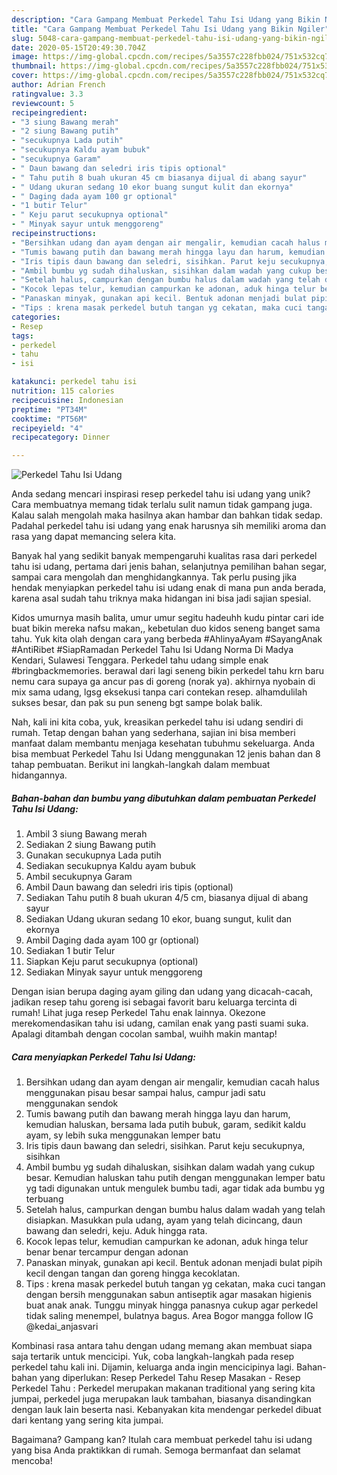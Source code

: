 ```yaml
---
description: "Cara Gampang Membuat Perkedel Tahu Isi Udang yang Bikin Ngiler"
title: "Cara Gampang Membuat Perkedel Tahu Isi Udang yang Bikin Ngiler"
slug: 5048-cara-gampang-membuat-perkedel-tahu-isi-udang-yang-bikin-ngiler
date: 2020-05-15T20:49:30.704Z
image: https://img-global.cpcdn.com/recipes/5a3557c228fbb024/751x532cq70/perkedel-tahu-isi-udang-foto-resep-utama.jpg
thumbnail: https://img-global.cpcdn.com/recipes/5a3557c228fbb024/751x532cq70/perkedel-tahu-isi-udang-foto-resep-utama.jpg
cover: https://img-global.cpcdn.com/recipes/5a3557c228fbb024/751x532cq70/perkedel-tahu-isi-udang-foto-resep-utama.jpg
author: Adrian French
ratingvalue: 3.3
reviewcount: 5
recipeingredient:
- "3 siung Bawang merah"
- "2 siung Bawang putih"
- "secukupnya Lada putih"
- "secukupnya Kaldu ayam bubuk"
- "secukupnya Garam"
- " Daun bawang dan seledri iris tipis optional"
- " Tahu putih 8 buah ukuran 45 cm biasanya dijual di abang sayur"
- " Udang ukuran sedang 10 ekor buang sungut kulit dan ekornya"
- " Daging dada ayam 100 gr optional"
- "1 butir Telur"
- " Keju parut secukupnya optional"
- " Minyak sayur untuk menggoreng"
recipeinstructions:
- "Bersihkan udang dan ayam dengan air mengalir, kemudian cacah halus menggunakan pisau besar sampai halus, campur jadi satu menggunakan sendok"
- "Tumis bawang putih dan bawang merah hingga layu dan harum, kemudian haluskan, bersama lada putih bubuk, garam, sedikit kaldu ayam, sy lebih suka menggunakan lemper batu"
- "Iris tipis daun bawang dan seledri, sisihkan. Parut keju secukupnya, sisihkan"
- "Ambil bumbu yg sudah dihaluskan, sisihkan dalam wadah yang cukup besar. Kemudian haluskan tahu putih dengan menggunakan lemper batu yg tadi digunakan untuk mengulek bumbu tadi, agar tidak ada bumbu yg terbuang"
- "Setelah halus, campurkan dengan bumbu halus dalam wadah yang telah disiapkan. Masukkan pula udang, ayam yang telah dicincang, daun bawang dan seledri, keju. Aduk hingga rata."
- "Kocok lepas telur, kemudian campurkan ke adonan, aduk hinga telur benar benar tercampur dengan adonan"
- "Panaskan minyak, gunakan api kecil. Bentuk adonan menjadi bulat pipih kecil dengan tangan dan goreng hingga kecoklatan."
- "Tips : krena masak perkedel butuh tangan yg cekatan, maka cuci tangan dengan bersih menggunakan sabun antiseptik agar masakan higienis buat anak anak. Tunggu minyak hingga panasnya cukup agar perkedel tidak saling menempel, bulatnya bagus. Area Bogor mangga follow IG @kedai_anjasvari"
categories:
- Resep
tags:
- perkedel
- tahu
- isi

katakunci: perkedel tahu isi 
nutrition: 115 calories
recipecuisine: Indonesian
preptime: "PT34M"
cooktime: "PT56M"
recipeyield: "4"
recipecategory: Dinner

---
```



![Perkedel Tahu Isi Udang](https://img-global.cpcdn.com/recipes/5a3557c228fbb024/751x532cq70/perkedel-tahu-isi-udang-foto-resep-utama.jpg)

Anda sedang mencari inspirasi resep perkedel tahu isi udang yang unik? Cara membuatnya memang tidak terlalu sulit namun tidak gampang juga. Kalau salah mengolah maka hasilnya akan hambar dan bahkan tidak sedap. Padahal perkedel tahu isi udang yang enak harusnya sih memiliki aroma dan rasa yang dapat memancing selera kita.

Banyak hal yang sedikit banyak mempengaruhi kualitas rasa dari perkedel tahu isi udang, pertama dari jenis bahan, selanjutnya pemilihan bahan segar, sampai cara mengolah dan menghidangkannya. Tak perlu pusing jika hendak menyiapkan perkedel tahu isi udang enak di mana pun anda berada, karena asal sudah tahu triknya maka hidangan ini bisa jadi sajian spesial.

Kidos umurnya masih balita, umur umur segitu hadeuhh kudu pintar cari ide buat bikin mereka nafsu makan,, kebetulan duo kidos seneng banget sama tahu. Yuk kita olah dengan cara yang berbeda #AhlinyaAyam #SayangAnak #AntiRibet #SiapRamadan Perkedel Tahu Isi Udang Norma Di Madya Kendari, Sulawesi Tenggara. Perkedel tahu udang simple enak #bringbackmemories. berawal dari lagi seneng bikin perkedel tahu krn baru nemu cara supaya ga ancur pas di goreng (norak ya). akhirnya nyobain di mix sama udang, lgsg eksekusi tanpa cari contekan resep. alhamdulilah sukses besar, dan pak su pun seneng bgt sampe bolak balik.


Nah, kali ini kita coba, yuk, kreasikan perkedel tahu isi udang sendiri di rumah. Tetap dengan bahan yang sederhana, sajian ini bisa memberi manfaat dalam membantu menjaga kesehatan tubuhmu sekeluarga. Anda bisa membuat Perkedel Tahu Isi Udang menggunakan 12 jenis bahan dan 8 tahap pembuatan. Berikut ini langkah-langkah dalam membuat hidangannya.

<!--inarticleads1-->

##### Bahan-bahan dan bumbu yang dibutuhkan dalam pembuatan Perkedel Tahu Isi Udang:

1. Ambil 3 siung Bawang merah
1. Sediakan 2 siung Bawang putih
1. Gunakan secukupnya Lada putih
1. Sediakan secukupnya Kaldu ayam bubuk
1. Ambil secukupnya Garam
1. Ambil  Daun bawang dan seledri iris tipis (optional)
1. Sediakan  Tahu putih 8 buah ukuran 4/5 cm, biasanya dijual di abang sayur
1. Sediakan  Udang ukuran sedang 10 ekor, buang sungut, kulit dan ekornya
1. Ambil  Daging dada ayam 100 gr (optional)
1. Sediakan 1 butir Telur
1. Siapkan  Keju parut secukupnya (optional)
1. Sediakan  Minyak sayur untuk menggoreng


Dengan isian berupa daging ayam giling dan udang yang dicacah-cacah, jadikan resep tahu goreng isi sebagai favorit baru keluarga tercinta di rumah! Lihat juga resep Perkedel Tahu enak lainnya. Okezone merekomendasikan tahu isi udang, camilan enak yang pasti suami suka. Apalagi ditambah dengan cocolan sambal, wuihh makin mantap! 

<!--inarticleads2-->

##### Cara menyiapkan Perkedel Tahu Isi Udang:

1. Bersihkan udang dan ayam dengan air mengalir, kemudian cacah halus menggunakan pisau besar sampai halus, campur jadi satu menggunakan sendok
1. Tumis bawang putih dan bawang merah hingga layu dan harum, kemudian haluskan, bersama lada putih bubuk, garam, sedikit kaldu ayam, sy lebih suka menggunakan lemper batu
1. Iris tipis daun bawang dan seledri, sisihkan. Parut keju secukupnya, sisihkan
1. Ambil bumbu yg sudah dihaluskan, sisihkan dalam wadah yang cukup besar. Kemudian haluskan tahu putih dengan menggunakan lemper batu yg tadi digunakan untuk mengulek bumbu tadi, agar tidak ada bumbu yg terbuang
1. Setelah halus, campurkan dengan bumbu halus dalam wadah yang telah disiapkan. Masukkan pula udang, ayam yang telah dicincang, daun bawang dan seledri, keju. Aduk hingga rata.
1. Kocok lepas telur, kemudian campurkan ke adonan, aduk hinga telur benar benar tercampur dengan adonan
1. Panaskan minyak, gunakan api kecil. Bentuk adonan menjadi bulat pipih kecil dengan tangan dan goreng hingga kecoklatan.
1. Tips : krena masak perkedel butuh tangan yg cekatan, maka cuci tangan dengan bersih menggunakan sabun antiseptik agar masakan higienis buat anak anak. Tunggu minyak hingga panasnya cukup agar perkedel tidak saling menempel, bulatnya bagus. Area Bogor mangga follow IG @kedai_anjasvari


Kombinasi rasa antara tahu dengan udang memang akan membuat siapa saja tertarik untuk mencicipi. Yuk, coba langkah-langkah pada resep perkedel tahu kali ini. Dijamin, keluarga anda ingin mencicipinya lagi. Bahan-bahan yang diperlukan: Resep Perkedel Tahu Resep Masakan - Resep Perkedel Tahu : Perkedel merupakan makanan traditional yang sering kita jumpai, perkedel juga merupakan lauk tambahan, biasanya disandingkan dengan lauk lain beserta nasi. Kebanyakan kita mendengar perkedel dibuat dari kentang yang sering kita jumpai. 

Bagaimana? Gampang kan? Itulah cara membuat perkedel tahu isi udang yang bisa Anda praktikkan di rumah. Semoga bermanfaat dan selamat mencoba!
